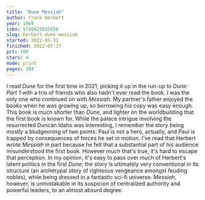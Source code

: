 ```yaml
---
title: "Dune Messiah"
author: Frank Herbert
year: 1969
isbn: 9780425035856
slug: herbert-dune-messiah
started: 2022-05-31
finished: 2022-07-17
pct: 100
stars: 4
mode: print
pages: 304
---
```


I read <em>Dune</em> for the first time in 2021, picking it up in the run-up to <em>Dune: Part 1</em> with a trio of friends who also hadn't ever read the book. I was the only one who continued on with <em>Messiah.</em> My partner's father enjoyed the books when he was growing up, so borrowing his copy was easy enough. This book is much shorter than <em>Dune</em>, and lighter on the worldbuilding that the first book is known for. While the palace intrigue involving the resurrected Duncan Idaho was interesting, I remember the story being mostly a bludgeoning of two points: Paul is not a hero, actually, and Paul is trapped by consequences of forces he set in motion. I've read that Herbert wrote <em>Messiah</em> in part because he felt that a substantial part of his audience misunderstood the first book. However much that's true, it's hard to escape that perception. In my opinion, it's easy to pass over much of Herbert's latent politics in the first <em>Dune</em>; the story is ultimately very conventional in its structure (an archetypal story of righteous vengeance amongst feuding nobles), while being dressed in a fantastic sci-fi universe. <em>Messiah</em>, however, is unmistakable in its suspicion of centralized authority and powerful leaders, to an almost absurd degree.

